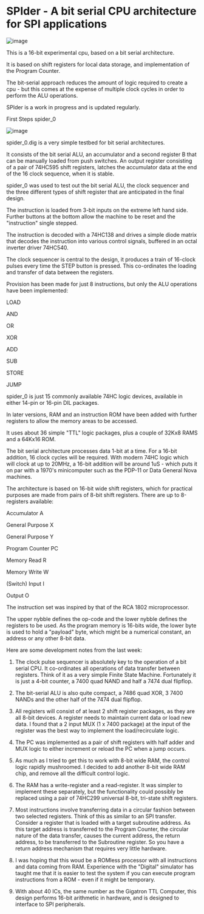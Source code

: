 # SPIder  - A bit serial CPU architecture for SPI applications

![image](https://user-images.githubusercontent.com/758847/188650636-fdc11766-0a49-4bdf-bf45-97cc86549949.png)


This is a 16-bit experimental cpu, based on a bit serial architecture.

It is based on shift registers for local data storage, and implementation of the Program Counter.

The bit-serial approach reduces the amount of logic required to create a cpu - but this comes at the expense of multiple clock cycles in order to perform the ALU operations.

SPIder is a work in progress and is updated regularly. 


First Steps spider_0


![image](https://user-images.githubusercontent.com/758847/188667922-aea5d08e-be8b-450a-8275-8db593b5229b.png)


spider_0.dig is a very simple testbed for bit serial architectures.

It consists of the bit serial ALU, an accumulator and a second register B that can be manually loaded from push switches. An output register consisting of a pair of 74HC595 shift registers, latches the accumulator data at the end of the 16 clock sequence, when it is stable.

spider_0 was used to test out the bit serial ALU, the clock sequencer and the three different types of shift register that are anticipated in the final design.

The instruction is loaded from 3-bit inputs on the extreme left hand side.
Further buttons at the bottom allow the machine to be reset and the "instruction" single stepped.

The instruction is decoded with a 74HC138 and drives a simple diode matrix that decodes the instruction into various control signals, buffered in an octal inverter driver 74HC540.

The clock sequencer is central to the design, it produces a train of 16-clock pulses every time the STEP button is pressed. This co-ordinates the loading and transfer of data between the registers.

Provision has been made for just 8 instructions, but only the ALU operations have been implemented:

LOAD

AND

OR

XOR

ADD

SUB

STORE

JUMP 

spider_0 is just 15 commonly available 74HC logic devices, available in either 14-pin or 16-pin DIL packages.





In later versions, RAM and an instruction ROM have been added with further registers to allow the memory areas to be accessed.

It uses about 36 simple "TTL" logic packages, plus a couple of 32Kx8 RAMS and a 64Kx16 ROM.

The bit serial architecture processes data 1-bit at a time. For a 16-bit addition, 16 clock cycles will be required. With modern 74HC logic which will clock at up to 20MHz, a 16-bit addition will be around 1uS - which puts it on par with a 1970's minicomputer such as the PDP-11 or Data General Nova machines.

The architecture is based on 16-bit wide shift registers, which for practical purposes are made from pairs of 8-bit shift registers. There are up to 8-registers available:

Accumulator     A

General Purpose X

General Purpose Y

Program Counter PC

Memory Read     R

Memory Write    W

(Switch) Input  I

Output          O

The instruction set was inspired by that of the RCA 1802 microprocessor. 

The upper nybble defines the op-code and the lower nybble defines the registers to be used. As the program memory is 16-bits wide, the lower byte is used to hold a "payload" byte, which might be a numerical constant, an address or any other 8-bit data.

Here are some development notes from the last week:

1. The clock pulse sequencer is absolutely key to the operation of a bit serial CPU. It co-ordinates all operations of data transfer between registers. Think of it as a very simple Finite State Machine. Fortunately it is just a 4-bit counter, a 7400 quad NAND and half a 7474 dual flipflop.
 
2. The bit-serial ALU is also quite compact, a 7486 quad XOR, 3 7400 NANDs and the other half of the 7474 dual flipflop.

3. All registers will consist of at least 2 shift register packages, as they are all 8-bit devices. A register needs to maintain current data or load new data. I found that a 2 input MUX (1 x 7400 package) at the input of the register was the best way to implement the load/recirculate logic.


4. The PC was implemented as a pair of shift registers with half adder and MUX logic to either increment or reload the PC when a jump occurs.


5. As much as I tried to get this to work with 8-bit wide RAM, the control logic rapidly mushroomed. I decided to add another 8-bit wide RAM chip, and remove all the difficult control logic.


6. The RAM has a write-register and a read-register. It was simpler to implement these separately, but the functionality  could possibly be replaced using a pair of 74HC299 universal 8-bit, tri-state shift registers.


7. Most instructions involve transferring data in a circular fashion between two selected registers. Think of this as similar to an SPI transfer. Consider a register that is loaded with a target subroutine address. As this target address is transferred to the Program Counter, the circular nature of the data transfer, causes the current address, the return address, to be transferred to the Subroutine register. So you have a return address mechanism that requires very little hardware.

 
8. I was hoping that this woud be a ROMless processor with all instructions and data coming from RAM. Experience with the "Digital" simulator has taught me that it is easier to test the system if you can execute program instructions from a ROM - even if it might be temporary. 


9. With about 40 ICs, the same number as the Gigatron TTL Computer, this design performs 16-bit arithmetic in hardware, and is designed to interface to SPI peripherals.
